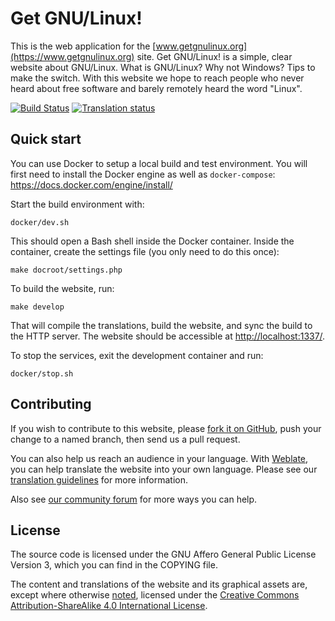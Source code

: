 # Get GNU/Linux!

This is the web application for the
[www.getgnulinux.org](https://www.getgnulinux.org) site. Get GNU/Linux! is a
simple, clear website about GNU/Linux. What is GNU/Linux? Why not Windows? Tips
to make the switch. With this website we hope to reach people who never heard
about free software and barely remotely heard the word "Linux".

[![Build Status](https://travis-ci.org/getgnulinux/getgnulinux.svg?branch=master)](https://travis-ci.org/getgnulinux/getgnulinux)
[![Translation status](https://hosted.weblate.org/widgets/getgnulinux/-/svg-badge.svg)](https://hosted.weblate.org/engage/getgnulinux/)

## Quick start

You can use Docker to setup a local build and test environment. You will first
need to install the Docker engine as well as `docker-compose`:
<https://docs.docker.com/engine/install/>

Start the build environment with:

    docker/dev.sh

This should open a Bash shell inside the Docker container. Inside the
container, create the settings file (you only need to do this once):

    make docroot/settings.php

To build the website, run:

    make develop

That will compile the translations, build the website, and sync the build to
the HTTP server. The website should be accessible at <http://localhost:1337/>.

To stop the services, exit the development container and run:

    docker/stop.sh


## Contributing

If you wish to contribute to this website, please [fork it on
GitHub](https://github.com/getgnulinux/getgnulinux), push your change to a
named branch, then send us a pull request.

You can also help us reach an audience in your language. With
[Weblate](https://hosted.weblate.org/projects/getgnulinux/), you can help
translate the website into your own language. Please see our [translation
guidelines](https://community.getgnulinux.org/t/about-the-translation-category/17)
for more information.

Also see [our community
forum](https://community.getgnulinux.org/t/help-improve-getgnulinux-org/12) for
more ways you can help.


## License

The source code is licensed under the GNU Affero General Public License Version
3, which you can find in the COPYING file.

The content and translations of the website and its graphical assets are,
except where otherwise [noted](https://www.getgnulinux.org/legal/), licensed
under the [Creative Commons Attribution-ShareAlike 4.0 International
License](https://creativecommons.org/licenses/by-sa/4.0/).
